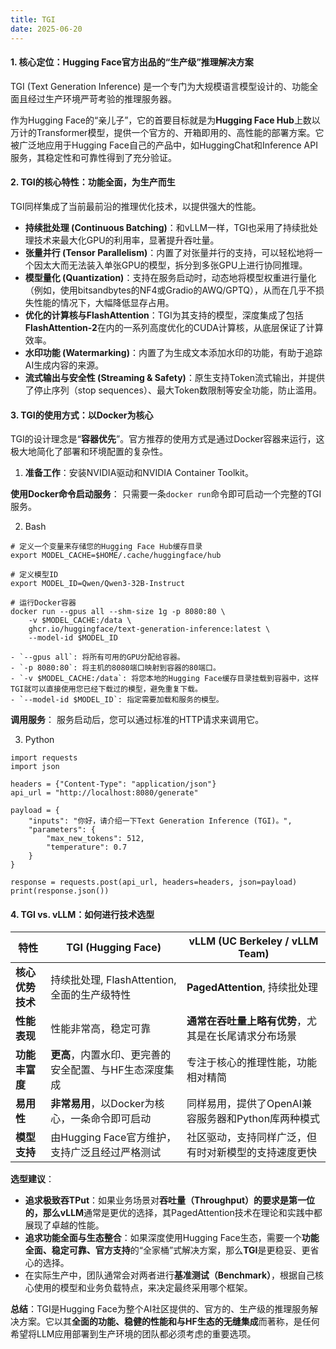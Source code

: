 ```yaml
---
title: TGI
date: 2025-06-20 
---
```


#### **1. 核心定位：Hugging Face官方出品的“生产级”推理解决方案**
TGI (Text Generation Inference) 是一个专门为大规模语言模型设计的、功能全面且经过生产环境严苛考验的推理服务器。

作为Hugging Face的“亲儿子”，它的首要目标就是为**Hugging Face Hub**上数以万计的Transformer模型，提供一个官方的、开箱即用的、高性能的部署方案。它被广泛地应用于Hugging Face自己的产品中，如HuggingChat和Inference API服务，其稳定性和可靠性得到了充分验证。

#### **2. TGI的核心特性：功能全面，为生产而生**
TGI同样集成了当前最前沿的推理优化技术，以提供强大的性能。

+ **持续批处理 (Continuous Batching)**：和vLLM一样，TGI也采用了持续批处理技术来最大化GPU的利用率，显著提升吞吐量。
+ **张量并行 (Tensor Parallelism)**：内置了对张量并行的支持，可以轻松地将一个因太大而无法装入单张GPU的模型，拆分到多张GPU上进行协同推理。
+ **模型量化 (Quantization)**：支持在服务启动时，动态地将模型权重进行量化（例如，使用bitsandbytes的NF4或Gradio的AWQ/GPTQ），从而在几乎不损失性能的情况下，大幅降低显存占用。
+ **优化的计算核与FlashAttention**：TGI为其支持的模型，深度集成了包括**FlashAttention-2**在内的一系列高度优化的CUDA计算核，从底层保证了计算效率。
+ **水印功能 (Watermarking)**：内置了为生成文本添加水印的功能，有助于追踪AI生成内容的来源。
+ **流式输出与安全性 (Streaming & Safety)**：原生支持Token流式输出，并提供了停止序列（stop sequences）、最大Token数限制等安全功能，防止滥用。

#### **3. TGI的使用方式：以Docker为核心**
TGI的设计理念是“**容器优先**”。官方推荐的使用方式是通过Docker容器来运行，这极大地简化了部署和环境配置的复杂性。

1. **准备工作**：安装NVIDIA驱动和NVIDIA Container Toolkit。

**使用Docker命令启动服务**： 只需要一条`docker run`命令即可启动一个完整的TGI服务。

2. Bash

```plain
# 定义一个变量来存储您的Hugging Face Hub缓存目录
export MODEL_CACHE=$HOME/.cache/huggingface/hub

# 定义模型ID
export MODEL_ID=Qwen/Qwen3-32B-Instruct

# 运行Docker容器
docker run --gpus all --shm-size 1g -p 8080:80 \
    -v $MODEL_CACHE:/data \
    ghcr.io/huggingface/text-generation-inference:latest \
    --model-id $MODEL_ID
```

    - `--gpus all`: 将所有可用的GPU分配给容器。
    - `-p 8080:80`: 将主机的8080端口映射到容器的80端口。
    - `-v $MODEL_CACHE:/data`: 将您本地的Hugging Face缓存目录挂载到容器中，这样TGI就可以直接使用您已经下载过的模型，避免重复下载。
    - `--model-id $MODEL_ID`: 指定需要加载和服务的模型。

**调用服务**： 服务启动后，您可以通过标准的HTTP请求来调用它。

3. Python

```plain
import requests
import json

headers = {"Content-Type": "application/json"}
api_url = "http://localhost:8080/generate"

payload = {
    "inputs": "你好，请介绍一下Text Generation Inference (TGI)。",
    "parameters": {
        "max_new_tokens": 512,
        "temperature": 0.7
    }
}

response = requests.post(api_url, headers=headers, json=payload)
print(response.json())
```

#### **4. TGI vs. vLLM：如何进行技术选型**
| 特性 | **TGI (Hugging Face)** | **vLLM (UC Berkeley / vLLM Team)** |
| --- | --- | --- |
| **核心优势技术** | 持续批处理, FlashAttention, 全面的生产级特性 | **PagedAttention**, 持续批处理 |
| **性能表现** | 性能非常高，稳定可靠 | **通常在吞吐量上略有优势**，尤其是在长尾请求分布场景 |
| **功能丰富度** | **更高**，内置水印、更完善的安全配置、与HF生态深度集成 | 专注于核心的推理性能，功能相对精简 |
| **易用性** | **非常易用**，以Docker为核心，一条命令即可启动 | 同样易用，提供了OpenAI兼容服务器和Python库两种模式 |
| **模型支持** | 由Hugging Face官方维护，支持广泛且经过严格测试 | 社区驱动，支持同样广泛，但有时对新模型的支持速度更快 |




**选型建议**：

+ **追求极致吞TPut**：如果业务场景对**吞吐量（Throughput）的要求是第一位的，那么vLLM**通常是更优的选择，其PagedAttention技术在理论和实践中都展现了卓越的性能。
+ **追求功能全面与生态整合**：如果深度使用Hugging Face生态，需要一个**功能全面、稳定可靠、官方支持**的“全家桶”式解决方案，那么**TGI**是更稳妥、更省心的选择。
+ 在实际生产中，团队通常会对两者进行**基准测试（Benchmark）**，根据自己核心使用的模型和业务负载特点，来决定最终采用哪个框架。

**总结**：TGI是Hugging Face为整个AI社区提供的、官方的、生产级的推理服务解决方案。它以其**全面的功能、稳健的性能和与HF生态的无缝集成**而著称，是任何希望将LLM应用部署到生产环境的团队都必须考虑的重要选项。

